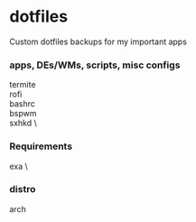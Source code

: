 # dotfiles
Custom dotfiles backups for my important apps

### apps, DEs/WMs, scripts, misc configs
termite \
rofi \
bashrc \
bspwm \
sxhkd \

### Requirements
exa \


### distro
arch
